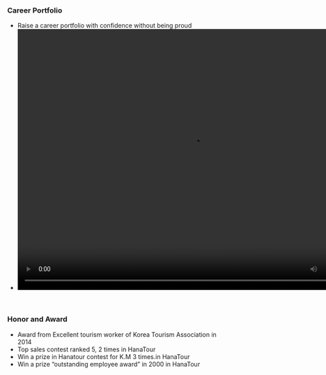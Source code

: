 ### Career Portfolio
  
* Raise a career portfolio with confidence without being proud
* <video src="포트폴리오(Charliepark).mp4" width="800" height="600" autoplay controls>

<br/>

### Honor and Award

* Award from Excellent tourism worker of Korea Tourism Association in 2014
* Top sales contest ranked 5, 2 times in HanaTour
* Win a prize in Hanatour contest for K.M 3 times.in HanaTour
* Win a prize “outstanding employee award” in 2000 in HanaTour

